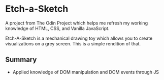 # Etch-a-Sketch

A project from The Odin Project which helps me refresh my working knowledge of HTML, CSS, and Vanilla JavaScript.

Etch-A-Sketch is a mechanical drawing toy which allows you to create visualizations on a grey screen. This is a simple rendition of that.

## Summary

- Applied knowledge of DOM manipulation and DOM events through JS